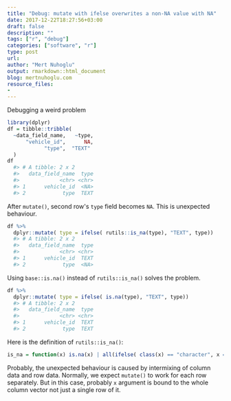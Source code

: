 ```yaml
---
title: "Debug: mutate with ifelse overwrites a non-NA value with NA"
date: 2017-12-22T18:27:56+03:00 
draft: false
description: ""
tags: ["r", "debug"]
categories: ["software", "r"]
type: post
url:
author: "Mert Nuhoglu"
output: rmarkdown::html_document
blog: mertnuhoglu.com
resource_files:
-
---
```


Debugging a weird problem

<!--more-->

``` r
library(dplyr)
df = tibble::tribble(
  ~data_field_name,   ~type,
      "vehicle_id",      NA,
            "type",  "TEXT"
  )
df
  #> # A tibble: 2 x 2
  #>   data_field_name  type
  #>             <chr> <chr>
  #> 1      vehicle_id  <NA>
  #> 2            type  TEXT
```

After `mutate()`, second row's `type` field becomes `NA`. This is unexpected behaviour.

``` r
df %>%
  dplyr::mutate( type = ifelse( rutils::is_na(type), "TEXT", type)) 
  #> # A tibble: 2 x 2
  #>   data_field_name  type
  #>             <chr> <chr>
  #> 1      vehicle_id  TEXT
  #> 2            type  <NA>
```

Using `base::is.na()` instead of `rutils::is_na()` solves the problem.

``` r
df %>%
  dplyr::mutate( type = ifelse( is.na(type), "TEXT", type)) 
  #> # A tibble: 2 x 2
  #>   data_field_name  type
  #>             <chr> <chr>
  #> 1      vehicle_id  TEXT
  #> 2            type  TEXT
```

Here is the definition of `rutils::is_na()`:

``` r
is_na = function(x) is.na(x) | all(ifelse( class(x) == "character", x == "NA", FALSE))
```

Probably, the unexpected behaviour is caused by intermixing of column data and row data. Normally, we expect `mutate()` to work for each row separately. But in this case, probably `x` argument is bound to the whole column vector not just a single row of it.
